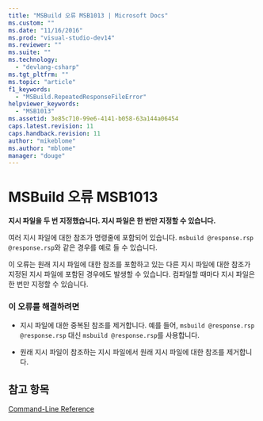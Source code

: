 ```yaml
---
title: "MSBuild 오류 MSB1013 | Microsoft Docs"
ms.custom: ""
ms.date: "11/16/2016"
ms.prod: "visual-studio-dev14"
ms.reviewer: ""
ms.suite: ""
ms.technology: 
  - "devlang-csharp"
ms.tgt_pltfrm: ""
ms.topic: "article"
f1_keywords: 
  - "MSBuild.RepeatedResponseFileError"
helpviewer_keywords: 
  - "MSB1013"
ms.assetid: 3e85c710-99e6-4141-b058-63a144a06454
caps.latest.revision: 11
caps.handback.revision: 11
author: "mikeblome"
ms.author: "mblome"
manager: "douge"
---
```

# MSBuild 오류 MSB1013
**지시 파일을 두 번 지정했습니다.  지시 파일은 한 번만 지정할 수 있습니다.**  
  
 여러 지시 파일에 대한 참조가 명령줄에 포함되어 있습니다.  `msbuild @response.rsp @response.rsp`와 같은 경우를 예로 들 수 있습니다.  
  
 이 오류는 원래 지시 파일에 대한 참조를 포함하고 있는 다른 지시 파일에 대한 참조가 지정된 지시 파일에 포함된 경우에도 발생할 수 있습니다.  컴파일할 때마다 지시 파일은 한 번만 지정할 수 있습니다.  
  
### 이 오류를 해결하려면  
  
-   지시 파일에 대한 중복된 참조를 제거합니다.  예를 들어, `msbuild @response.rsp @response.rsp` 대신 `msbuild @response.rsp`를 사용합니다.  
  
-   원래 지시 파일이 참조하는 지시 파일에서 원래 지시 파일에 대한 참조를 제거합니다.  
  
## 참고 항목  
 [Command\-Line Reference](../Topic/MSBuild%20Command-Line%20Reference.md)